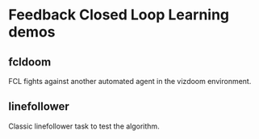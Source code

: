 # Feedback Closed Loop Learning demos

## fcldoom

FCL fights against another automated agent in the vizdoom
environment.

## linefollower

Classic linefollower task to test the algorithm.

